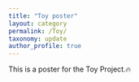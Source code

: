 ```yaml
---
title: "Toy poster"
layout: category
permalink: /Toy/
taxonomy: update
author_profile: true
---
```

This is a poster for the Toy Project.🔥

